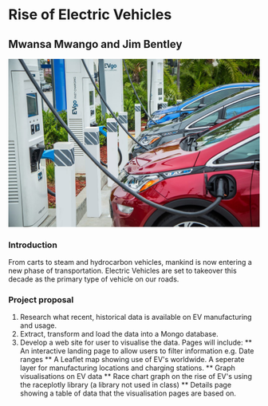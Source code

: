 # Rise of Electric Vehicles

## Mwansa Mwango and Jim Bentley

![alt text](Images/project_cover.jpg "Rise of the EV's!!")

### Introduction
From carts to steam and hydrocarbon vehicles, mankind is now entering a new phase of transportation.  Electric Vehicles are set to takeover this decade as the primary type of vehicle on our roads. 

### Project proposal
1. Research what recent, historical data is available on EV manufacturing and usage.
2. Extract, transform and load the data into a Mongo database.
3. Develop a web site for user to visualise the data.  Pages will include:
  ** An interactive landing page to allow users to filter information e.g. Date ranges
  ** A Leaflet map showing use of EV's worldwide.  A seperate layer for manufacturing locations and charging stations.
  ** Graph visualisations on EV data
  ** Race chart graph on the rise of EV's using the raceplotly library (a library not used in class)
  ** Details page showing a table of data that the visualisation pages are based on.
